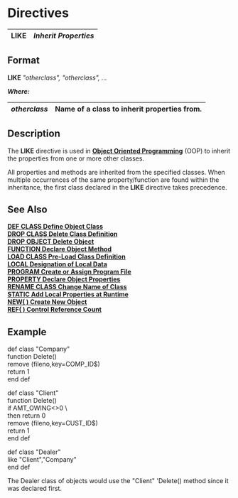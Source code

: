 # Directives

**LIKE** |  **_Inherit Properties_**  
---|---  
  
##  Format

**LIKE** _"otherclass", "otherclass", ..._  
  
**_Where:_**

_otherclass_ |  Name of a class to inherit properties from.  
---|---  
  
##  Description

The **LIKE** directive is used in **[Object Oriented Programming](../PxPlus%20User%20Guide/Object-Oriented%20PxPlus/Introduction.md)** (OOP) to inherit the properties from one or more other classes.

All properties and methods are inherited from the specified classes. When multiple occurrences of the same property/function are found within the inheritance, the first class declared in the **LIKE** directive takes precedence.

##  See Also

**[DEF CLASS Define Object Class](def_class.md)**  
**[DROP CLASS Delete Class Definition](drop_class.md)**  
**[DROP OBJECT Delete Object](drop_object.md)**  
**[FUNCTION Declare Object Method](function.md)**  
**[LOAD CLASS Pre-Load Class Definition](load_class.md)**  
**[LOCAL Designation of Local Data](local.md)**  
**[PROGRAM Create or Assign Program File](program.md)**  
**[PROPERTY Declare Object Properties](property.md)**  
**[RENAME CLASS Change Name of Class](rename_class.md)**  
**[STATIC Add Local Properties at Runtime](static.md)**  
**[NEW( ) Create New Object](../functions/new.md)**  
**[REF( ) Control Reference Count](../functions/ref.md)**

##  Example

def class "Company"  
function Delete()  
remove (fileno,key=COMP_ID$)  
return 1  
end def  
  
def class "Client"  
function Delete()  
if AMT_OWING<>0 \  
then return 0  
remove (fileno,key=CUST_ID$)  
return 1  
end def  
  
def class "Dealer"  
like "Client","Company"  
end def

The Dealer class of objects would use the "Client" 'Delete() method since it was declared first.
